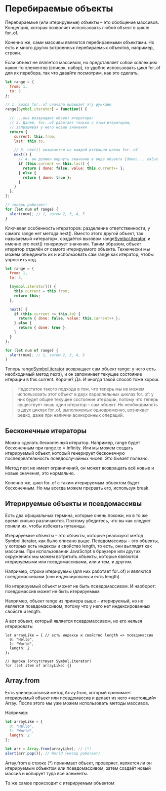 # Перебираемые объекты

Перебираемые (или итерируемые) объекты – это обобщение массивов. Концепция, которая позволяет использовать любой объект в цикле for..of.

Конечно же, сами массивы являются перебираемыми объектами. Но есть и много других встроенных перебираемых объектов, например, строки.

Если объект не является массивом, но представляет собой коллекцию каких-то элементов (список, набор), то удобно использовать цикл for..of для их перебора, так что давайте посмотрим, как это сделать.

```JavaScript
let range = {
  from: 1,
  to: 5
};

// 1. вызов for..of сначала вызывает эту функцию
range[Symbol.iterator] = function() {

  // ...она возвращает объект итератора:
  // 2. Далее, for..of работает только с этим итератором,
  // запрашивая у него новые значения
  return {
    current: this.from,
    last: this.to,

    // 3. next() вызывается на каждой итерации цикла for..of
    next() {
      // 4. он должен вернуть значение в виде объекта {done:.., value :...}
      if (this.current <= this.last) {
        return { done: false, value: this.current++ };
      } else {
        return { done: true };
      }
    }
  };
};

// теперь работает!
for (let num of range) {
  alert(num); // 1, затем 2, 3, 4, 5
}
```
Ключевая особенность итераторов: разделение ответственности, у самого range нет метода next().
Вместо этого другой объект, так называемый «итератор», создаётся вызовом range[Symbol.iterator](), и именно его next() генерирует значения.
Таким образом, объект итератор отделён от самого итерируемого объекта.
Технически мы можем объединить их и использовать сам range как итератор, чтобы упростить код.
```JavaScript
let range = {
  from: 1,
  to: 5,

  [Symbol.iterator]() {
    this.current = this.from;
    return this;
  },

  next() {
    if (this.current <= this.to) {
      return { done: false, value: this.current++ };
    } else {
      return { done: true };
    }
  }
};

for (let num of range) {
  alert(num); // 1, затем 2, 3, 4, 5
}
```
Теперь range[Symbol.iterator]() возвращает сам объект range: у него есть необходимый метод next(), и он запоминает текущее состояние итерации в this.current. 
Короче? Да. И иногда такой способ тоже хорош.
> Недостаток такого подхода в том, что теперь мы не можем использовать этот объект в двух параллельных циклах for..of: у них будет общее текущее состояние итерации, потому что теперь существует лишь один итератор – сам объект. Но необходимость в двух циклах for..of, выполняемых одновременно, возникает редко, даже при наличии асинхронных операций.

## Бесконечные итераторы
Можно сделать бесконечный итератор. Например, range будет бесконечным при range.to = Infinity. Или мы можем создать итерируемый объект, который генерирует бесконечную последовательность псевдослучайных чисел. Это бывает полезно.

Метод next не имеет ограничений, он может возвращать всё новые и новые значения, это нормально.

Конечно же, цикл for..of с таким итерируемым объектом будет бесконечным. Но мы всегда можем прервать его, используя break.

## Итерируемые объекты и псевдомассивы
Есть два официальных термина, которые очень похожи, но в то же время сильно различаются. Поэтому убедитесь, что вы как следует поняли их, чтобы избежать путаницы.

Итерируемые объекты – это объекты, которые реализуют метод Symbol.iterator, как было описано выше.
Псевдомассивы – это объекты, у которых есть индексы и свойство length, то есть, они выглядят как массивы.
При использовании JavaScript в браузере или других окружениях мы можем встретить объекты, которые являются итерируемыми или псевдомассивами, или и тем, и другим.

Например, строки итерируемы (для них работает for..of) и являются псевдомассивами (они индексированы и есть length).

Но итерируемый объект может не быть псевдомассивом. И наоборот: псевдомассив может не быть итерируемым.

Например, объект range из примера выше – итерируемый, но не является псевдомассивом, потому что у него нет индексированных свойств и length.

А вот объект, который является псевдомассивом, но его нельзя итерировать:
```
let arrayLike = { // есть индексы и свойство length => псевдомассив
  0: "Hello",
  1: "World",
  length: 2
};

// Ошибка (отсутствует Symbol.iterator)
for (let item of arrayLike) {}
```

## Array.from
Есть универсальный метод Array.from, который принимает итерируемый объект или псевдомассив и делает из него «настоящий» Array. После этого мы уже можем использовать методы массивов.

Например:
```JavaScript
let arrayLike = {
  0: "Hello",
  1: "World",
  length: 2
};

let arr = Array.from(arrayLike); // (*)
alert(arr.pop()); // World (метод работает)
```
Array.from в строке (*) принимает объект, проверяет, является ли он итерируемым объектом или псевдомассивом, затем создаёт новый массив и копирует туда все элементы.

То же самое происходит с итерируемым объектом:

